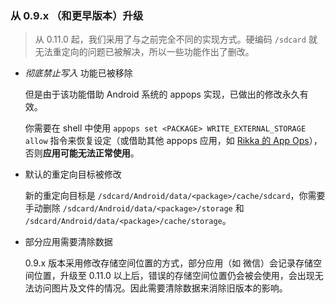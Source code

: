 ### 从 0.9.x （和更早版本）升级

> 从 0.11.0 起，我们采用了与之前完全不同的实现方式。硬编码 `/sdcard` 就无法重定向的问题已被解决，所以一些功能作出了删改。

* _彻底禁止写入_ 功能已被移除

  但是由于该功能借助 Android 系统的 appops 实现，已做出的修改永久有效。
  
  你需要在 shell 中使用 `appops set <PACKAGE> WRITE_EXTERNAL_STORAGE allow` 指令来恢复设定（或借助其他 appops 应用，如 [Rikka 的 App Ops](https://play.google.com/store/apps/details?id=rikka.appops)），否则**应用可能无法正常使用**。

* 默认的重定向目标被修改

  新的重定向目标是 `/sdcard/Android/data/<package>/cache/sdcard`，你需要手动删除 `/sdcard/Android/data/<package>/storage` 和 `/sdcard/Android/data/<package>/cache/storage`。

* 部分应用需要清除数据

  0.9.x 版本采用修改存储空间位置的方式，部分应用（如 微信）会记录存储空间位置，升级至 0.11.0 以上后，错误的存储空间位置仍会被会使用，会出现无法访问图片及文件的情况。因此需要清除数据来消除旧版本的影响。